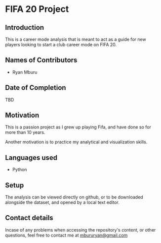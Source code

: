 # FIFA 20 Project

## Introduction

This is a career mode analysis that is meant to act as a guide for new players looking to start a club career mode on FIFA 20.

## Names of Contributors

- Ryan Mburu

## Date of Completion
TBD

## Motivation

This is a passion project as I grew up playing Fifa, and have done so for more than 10 years.

Another motivation is to practice my analytical and visualization skills.

## Languages used
- Python

## Setup
The analysis can be viewed directly on github, or to be downloaded alongside the dataset, and opened by a local text editor.

## Contact details
Incase of any problems when accessing the repository's content, or other questions, feel free to contact me at mbururyan@gmail.com

